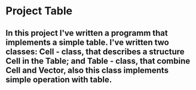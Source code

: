 # Project Table
## In this project I've written a programm that implements a simple table. I've written two classes: Cell - class, that describes a structure Cell in the Table; and Table - class, that combine Cell and Vector, also this class implements simple operation with table.
